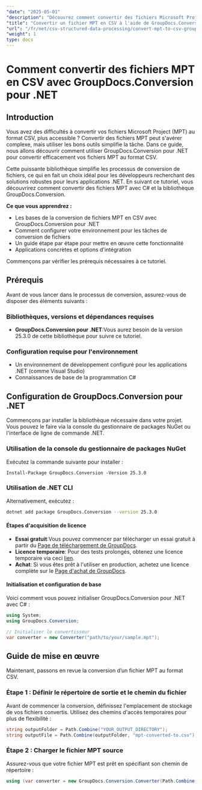 ```yaml
---
"date": "2025-05-01"
"description": "Découvrez comment convertir des fichiers Microsoft Project (MPT) au format CSV avec GroupDocs.Conversion pour .NET. Ce guide fournit une procédure détaillée étape par étape pour une conversion fluide."
"title": "Convertir un fichier MPT en CSV à l'aide de GroupDocs.Conversion pour .NET &#58; un guide étape par étape"
"url": "/fr/net/csv-structured-data-processing/convert-mpt-to-csv-groupdocs-dotnet/"
"weight": 1
type: docs
---
```

# Comment convertir des fichiers MPT en CSV avec GroupDocs.Conversion pour .NET

## Introduction

Vous avez des difficultés à convertir vos fichiers Microsoft Project (MPT) au format CSV, plus accessible ? Convertir des fichiers MPT peut s'avérer complexe, mais utiliser les bons outils simplifie la tâche. Dans ce guide, nous allons découvrir comment utiliser GroupDocs.Conversion pour .NET pour convertir efficacement vos fichiers MPT au format CSV.

Cette puissante bibliothèque simplifie les processus de conversion de fichiers, ce qui en fait un choix idéal pour les développeurs recherchant des solutions robustes pour leurs applications .NET. En suivant ce tutoriel, vous découvrirez comment convertir des fichiers MPT avec C# et la bibliothèque GroupDocs.Conversion.

**Ce que vous apprendrez :**
- Les bases de la conversion de fichiers MPT en CSV avec GroupDocs.Conversion pour .NET
- Comment configurer votre environnement pour les tâches de conversion de fichiers
- Un guide étape par étape pour mettre en œuvre cette fonctionnalité
- Applications concrètes et options d'intégration

Commençons par vérifier les prérequis nécessaires à ce tutoriel.

## Prérequis

Avant de vous lancer dans le processus de conversion, assurez-vous de disposer des éléments suivants :

### Bibliothèques, versions et dépendances requises
- **GroupDocs.Conversion pour .NET**:Vous aurez besoin de la version 25.3.0 de cette bibliothèque pour suivre ce tutoriel.
  

### Configuration requise pour l'environnement
- Un environnement de développement configuré pour les applications .NET (comme Visual Studio)
- Connaissances de base de la programmation C#

## Configuration de GroupDocs.Conversion pour .NET

Commençons par installer la bibliothèque nécessaire dans votre projet. Vous pouvez le faire via la console du gestionnaire de packages NuGet ou l'interface de ligne de commande .NET.

### Utilisation de la console du gestionnaire de packages NuGet
Exécutez la commande suivante pour installer :
```shell
Install-Package GroupDocs.Conversion -Version 25.3.0
```

### Utilisation de .NET CLI
Alternativement, exécutez :
```bash
dotnet add package GroupDocs.Conversion --version 25.3.0
```

#### Étapes d'acquisition de licence
- **Essai gratuit**:Vous pouvez commencer par télécharger un essai gratuit à partir du [Page de téléchargement de GroupDocs](https://releases.groupdocs.com/conversion/net/).
- **Licence temporaire**: Pour des tests prolongés, obtenez une licence temporaire via ceci [lien](https://purchase.groupdocs.com/temporary-license/).
- **Achat**: Si vous êtes prêt à l'utiliser en production, achetez une licence complète sur le [Page d'achat de GroupDocs](https://purchase.groupdocs.com/buy).

#### Initialisation et configuration de base
Voici comment vous pouvez initialiser GroupDocs.Conversion pour .NET avec C# :
```csharp
using System;
using GroupDocs.Conversion;

// Initialiser le convertisseur
var converter = new Converter("path/to/your/sample.mpt");
```

## Guide de mise en œuvre

Maintenant, passons en revue la conversion d’un fichier MPT au format CSV.

### Étape 1 : Définir le répertoire de sortie et le chemin du fichier

Avant de commencer la conversion, définissez l'emplacement de stockage de vos fichiers convertis. Utilisez des chemins d'accès temporaires pour plus de flexibilité :
```csharp
string outputFolder = Path.Combine("YOUR_OUTPUT_DIRECTORY");
string outputFile = Path.Combine(outputFolder, "mpt-converted-to.csv");
```

### Étape 2 : Charger le fichier MPT source

Assurez-vous que votre fichier MPT est prêt en spécifiant son chemin de répertoire :
```csharp
using (var converter = new GroupDocs.Conversion.Converter(Path.Combine("YOUR_DOCUMENT_DIRECTORY\